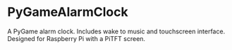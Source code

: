 # PyGameAlarmClock
A PyGame alarm clock.  Includes wake to music and touchscreen interface.  Designed for Raspberry Pi with a PiTFT screen.
